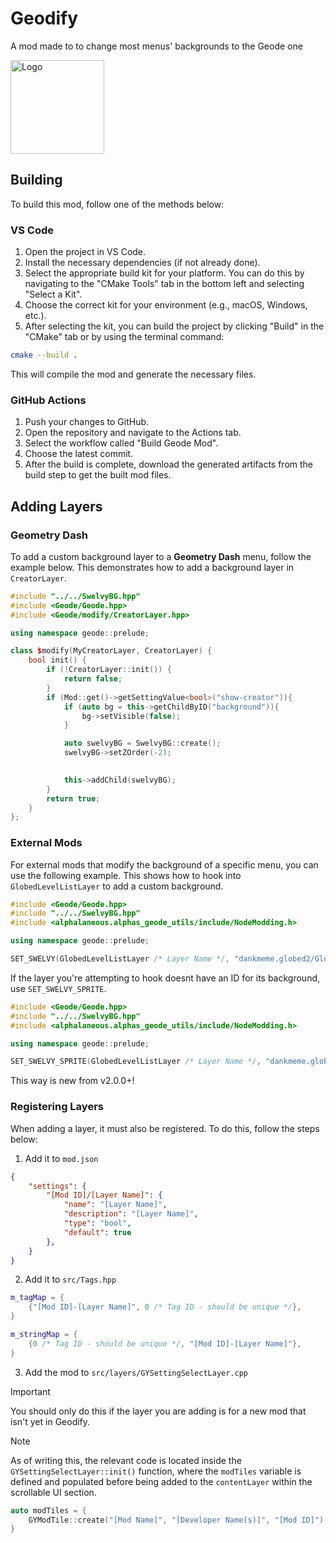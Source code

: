 # Geodify

A mod made to to change most menus' backgrounds to the Geode one 

<img src="logo.png" width="150" alt="Logo" />

## Building

To build this mod, follow one of the methods below:

### VS Code

1. Open the project in VS Code.
2. Install the necessary dependencies (if not already done).
3. Select the appropriate build kit for your platform. You can do this by navigating to the "CMake Tools" tab in the bottom left and selecting "Select a Kit".
4. Choose the correct kit for your environment (e.g., macOS, Windows, etc.).
5. After selecting the kit, you can build the project by clicking "Build" in the "CMake" tab or by using the terminal command:

```bash
cmake --build .
```
This will compile the mod and generate the necessary files.

### GitHub Actions

1. Push your changes to GitHub.
2. Open the repository and navigate to the Actions tab.
3. Select the workflow called "Build Geode Mod".
4. Choose the latest commit.
5. After the build is complete, download the generated artifacts from the build step to get the built mod files.

## Adding Layers

### Geometry Dash

To add a custom background layer to a **Geometry Dash** menu, follow the example below. This demonstrates how to add a background layer in `CreatorLayer`.

```cpp
#include "../../SwelvyBG.hpp"
#include <Geode/Geode.hpp>
#include <Geode/modify/CreatorLayer.hpp>

using namespace geode::prelude;

class $modify(MyCreatorLayer, CreatorLayer) {
	bool init() {
		if (!CreatorLayer::init()) {
			return false;
		}
		if (Mod::get()->getSettingValue<bool>("show-creator")){
			if (auto bg = this->getChildByID("background")){
				bg->setVisible(false);
			}

			auto swelvyBG = SwelvyBG::create();
			swelvyBG->setZOrder(-2);
			

			this->addChild(swelvyBG);
		}
		return true;
	}
};
```

### External Mods

For external mods that modify the background of a specific menu, you can use the following example. This shows how to hook into `GlobedLevelListLayer` to add a custom background.

```cpp
#include <Geode/Geode.hpp>
#include "../../SwelvyBG.hpp"
#include <alphalaneous.alphas_geode_utils/include/NodeModding.h>

using namespace geode::prelude;

SET_SWELVY(GlobedLevelListLayer /* Layer Name */, "dankmeme.globed2/GlobedLevelListLayer" /* Setting name - please keep in this format */, "background" /* Background Node ID */);
```

If the layer you're attempting to hook doesnt have an ID for its background, use `SET_SWELVY_SPRITE`.

```cpp
#include <Geode/Geode.hpp>
#include "../../SwelvyBG.hpp"
#include <alphalaneous.alphas_geode_utils/include/NodeModding.h>

using namespace geode::prelude;

SET_SWELVY_SPRITE(GlobedLevelListLayer /* Layer Name */, "dankmeme.globed2/GlobedLevelListLayer" /* Setting name - please keep in this format */);
```

This way is new from v2.0.0+!

### Registering Layers

When adding a layer, it must also be registered. To do this, follow the steps below:

1. Add it to `mod.json`

```json
{
	"settings": {
		"[Mod ID]/[Layer Name]": {
            "name": "[Layer Name]",
            "description": "[Layer Name]",
            "type": "bool",
            "default": true
        },
	}
}
```

2. Add it to `src/Tags.hpp`

```cpp
m_tagMap = {
    {"[Mod ID]-[Layer Name]", 0 /* Tag ID - should be unique */},
}

m_stringMap = {
    {0 /* Tag ID - should be unique */, "[Mod ID]-[Layer Name]"},
}
```

3. Add the mod to `src/layers/GYSettingSelectLayer.cpp`

> [!IMPORTANT]
> You should only do this if the layer you are adding is for a new mod that isn't yet in Geodify.

> [!NOTE]
> As of writing this, the relevant code is located inside the `GYSettingSelectLayer::init()` function, where the `modTiles` variable is defined and populated before being added to the `contentLayer` within the scrollable UI section.

```cpp
auto modTiles = { 
    GYModTile::create("[Mod Name]", "[Developer Name(s)]", "[Mod ID]"),
}
```
